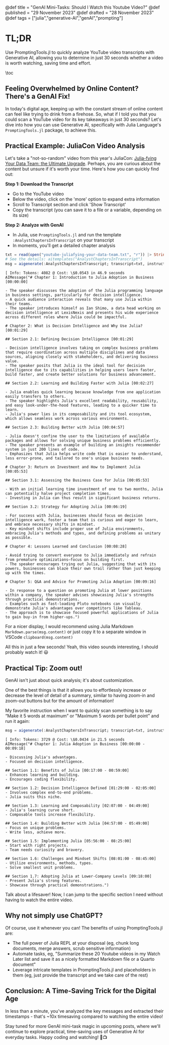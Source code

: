 @def title = "GenAI Mini-Tasks: Should I Watch this Youtube Video?"
@def published = "29 November 2023"
@def drafted = "28 November 2023"
@def tags = ["julia","generative-AI","genAI","prompting"]

# TL;DR
Use PromptingTools.jl to quickly analyze YouTube video transcripts with Generative AI, allowing you to determine in just 30 seconds whether a video is worth watching, saving time and effort.

\toc 

## Feeling Overwhelmed by Online Content? There's a GenAI Fix!

In today's digital age, keeping up with the constant stream of online content can feel like trying to drink from a firehose. So, what if I told you that you could scan a YouTube video for its key takeaways in just 30 seconds? Let's dive into how you can use Generative AI, specifically with Julia Language's `PromptingTools.jl` package, to achieve this.

## Practical Example: JuliaCon Video Analysis

Let's take a "not-so-random" video from this year's JuliaCon: [Julia-fying Your Data Team: the Ultimate Upgrade](https://www.youtube.com/watch?v=oKuaKPy-gPo&ab_channel=TheJuliaProgrammingLanguage). Perhaps, you are curious about the content but unsure if it's worth your time. Here's how you can quickly find out:

**Step 1: Download the Transcript**
   - Go to the YouTube video
   - Below the video, click on the 'more' option to expand extra information
   - Scroll to Transcript section and click 'Show Transcript'
   - Copy the transcript (you can save it to a file or a variable, depending on its size)

**Step 2: Analyze with GenAI**
   - In Julia, use `PromptingTools.jl` and run the template `:AnalystChaptersInTranscript` on your transcript
   - In moments, you'll get a detailed chapter analysis

```julia
txt = read(open("youtube-juliafying-your-data-team.txt", "r")) |> String
# See the details: aitemplates("AnalystChaptersInTranscript")
msg = aigenerate(:AnalystChaptersInTranscript; transcript=txt, instructions="None.", model="gpt4t")
```

```plaintext
[ Info: Tokens: 4082 @ Cost: \$0.0543 in 46.9 seconds
AIMessage("# Chapter 1: Introduction to Julia Adoption in Business [00:00:00]

- The speaker discusses the adoption of the Julia programming language in business settings, particularly for decision intelligence.
- A quick audience interaction reveals that many use Julia within their teams.
- The speaker introduces himself as Ian Shimo, a data head working on decision intelligence at LexisNexis and presents his wide experience across different roles where Julia could be impactful.

# Chapter 2: What is Decision Intelligence and Why Use Julia? [00:01:29]

## Section 2.1: Defining Decision Intelligence [00:01:29]

- Decision intelligence involves taking on complex business problems that require coordination across multiple disciplines and data sources, aligning closely with stakeholders, and delivering business value.
- The speaker posits that Julia is the ideal tool for decision intelligence due to its capabilities in helping users learn faster, build faster, and create better solutions for business advancement.

## Section 2.2: Learning and Building Faster with Julia [00:02:27]

- Julia enables quick learning because knowledge from one application easily transfers to others.
- The speaker highlights Julia's excellent readability, reusability, and easy look-under-the-hood features, leading to a quicker time to learn.
- Julia's power lies in its composability and its tool ecosystem, which allows seamless work across various environments.

## Section 2.3: Building Better with Julia [00:04:57]

- Julia doesn't confine the user to the limitations of available packages and allows for solving unique business problems efficiently.
- The speaker presents an example of building an insights recommender system in just 200 lines of code.
- Emphasizes that Julia helps write code that is easier to understand, less error-prone, and tailored to one's unique business needs.

# Chapter 3: Return on Investment and How to Implement Julia [00:05:53]

## Section 3.1: Assessing the Business Case for Julia [00:05:53]

- With an initial learning time investment of one to two months, Julia can potentially halve project completion times.
- Investing in Julia can thus result in significant business returns.

## Section 3.2: Strategy for Adopting Julia [00:06:19]

- For success with Julia, businesses should focus on decision intelligence work, foster a team that is curious and eager to learn, and embrace necessary shifts in mindset.
- Key mindset shifts include proper use of Julia environments, embracing Julia's methods and types, and defining problems as unitary as possible.

# Chapter 4: Lessons Learned and Conclusion [00:08:28]

- Avoid trying to convert everyone to Julia immediately and refrain from premature optimizations—focus on building first.
- The speaker encourages trying out Julia, suggesting that with its powers, businesses can blaze their own trail rather than just keeping up with the times.

# Chapter 5: Q&A and Advice for Promoting Julia Adoption [00:09:16]

- In response to a question on promoting Julia at lower positions within a company, the speaker advises showcasing Julia's strengths through practical demonstrations.
- Examples such as fast-loading Pluto notebooks can visually demonstrate Julia's advantages over competitors like Tableau.
- The approach is to showcase focused powerful applications of Julia to gain buy-in from higher-ups.")

```

For a nicer display, I would recommend using Julia Markdown `Markdown.parse(msg.content)` or just copy it to a separate window in VSCode `clipboard(msg.content)`

All this in just a few seconds! 
Yeah, this video sounds interesting, I should probably watch it! 😃

## Practical Tip: Zoom out!

GenAI isn't just about quick analysis; it's about customization.

One of the best things is that it allows you to effortlessly increase or decrease the level of detail of a summary, similar to having zoom-in and zoom-out buttons but for the amount of information!

My favorite instruction when I want to quickly scan something is to say “Make it 5 words at maximum” or "Maximum 5 words per bullet point" and run it again:

```julia
msg = aigenerate(:AnalystChaptersInTranscript; transcript=txt, instructions="Maximum 2 bullet points per section or chapter. Maximum 5 words per bullet point.", model="gpt4t")
```

```plaintext
[ Info: Tokens: 3729 @ Cost: \$0.0434 in 21.5 seconds
AIMessage("# Chapter 1: Julia Adoption in Business [00:00:00 - 00:09:18]

- Discussing Julia's advantages.
- Focused on decision intelligence.

## Section 1.1: Benefits of Julia [00:17:00 - 00:59:00]
- Enhances learning and building.
- Encourages coding flexibility.

## Section 1.2: Decision Intelligence Defined [01:29:00 - 02:05:00]
- Involves complex end-to-end problems.
- Julia suits this niche.

## Section 1.3: Learning and Composability [02:07:00 - 04:49:00]
- Julia's learning curve short.
- Composable tools increase flexibility.

## Section 1.4: Building Better with Julia [04:57:00 - 05:49:00]
- Focus on unique problems.
- Write less, achieve more.

## Section 1.5: Implementing Julia [05:56:00 - 08:25:00]
- Start with right projects.
- Team needs curiosity and bravery.

## Section 1.6: Challenges and Mindset Shifts [08:01:00 - 08:45:00]
- Utilize environments, methods, types.
- Solve smallest unit problems.

## Section 1.7: Adopting Julia at Lower-Company Levels [09:18:00]
- Present Julia's strong features.
- Showcase through practical demonstrations.")
```

Talk about a lifesaver! Now, I can jump to the specific section I need without having to watch the entire video.

## Why not simply use ChatGPT?

Of course, use it whenever you can! The benefits of using PromptingTools.jl are:
- The full power of Julia REPL at your disposal (eg, chunk long documents, merge answers, scrub sensitive information)
- Automate tasks, eg, "Summarize these 20 Youtube videos in my Watch Later list and save it as a nicely formatted Markdown file or a Quarto document"
- Leverage intricate templates in PromptingTools.jl and placeholders in them (eg, just provide the transcript and we take care of the rest)

## Conclusion: A Time-Saving Trick for the Digital Age
In less than a minute, you've analyzed the key messages and extracted their timestamps - that's ~10x timesaving compared to watching the entire video!

Stay tuned for more GenAI mini-task magic in upcoming posts, where we'll continue to explore practical, time-saving uses of Generative AI for everyday tasks. Happy coding and watching! 🚀📺